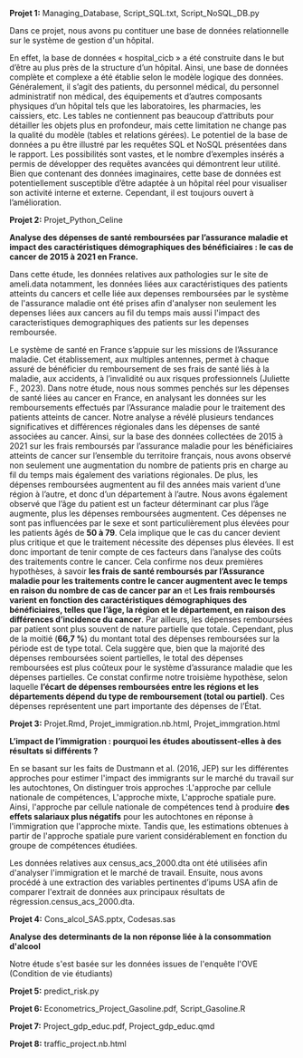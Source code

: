 **Projet 1:** Managing_Database, Script_SQL.txt, Script_NoSQL_DB.py

Dans ce projet, nous avons pu contituer une base de données relationnelle sur le système de gestion d'un hôpital.

En effet, la base de données « hospital_cicb » a été construite dans le but d’être au plus près de la structure d’un hôpital. Ainsi, une base de données complète et complexe a été établie selon le modèle logique des données. Généralement, il s’agit des patients, du personnel médical, du personnel administratif non médical, des équipements et d’autres composants physiques d’un hôpital tels que les laboratoires, les pharmacies, les caissiers, etc. Les tables ne contiennent pas beaucoup d’attributs pour détailler les objets plus en profondeur, mais cette limitation ne change pas la qualité du modèle (tables et relations gérées).
Le potentiel de la base de données a pu être illustré par les requêtes SQL et NoSQL présentées dans le rapport. Les possibilités sont vastes, et le nombre d’exemples insérés a permis de développer des requêtes avancées qui démontrent leur utilité. Bien que contenant des données imaginaires, cette base de données est potentiellement susceptible d’être adaptée à un hôpital réel pour visualiser son activité interne et externe. Cependant, il est toujours ouvert à l’amélioration. 





**Projet 2:** Projet_Python_Celine

**Analyse des dépenses de santé remboursées par l’assurance maladie et impact des caractéristiques démographiques des bénéficiaires : le cas de cancer de 2015 à 2021 en France.**

Dans cette étude, les données relatives aux pathologies sur le site de ameli.data notamment, les données liées aux caractéristiques des patients atteints du cancers et celle liée aux depenses remboursées par le système de l'assurance maladie ont été prises afin d'analyser non seulement les depenses liées aux cancers au fil du temps mais aussi l'impact des caracteristiques demographiques des patients sur les depenses remboursée. 

Le système de santé en France s’appuie sur les missions de l’Assurance maladie. Cet établissement, aux multiples antennes, permet à chaque assuré de bénéficier du remboursement de ses frais de santé liés à la maladie, aux accidents, à l’invalidité ou aux risques professionnels (Juliette F., 2023). Dans notre étude, nous nous sommes penchés sur les dépenses de santé liées au cancer en France, en analysant les données sur les remboursements effectués par l’Assurance maladie pour le traitement des patients atteints de cancer. Notre analyse a révélé plusieurs tendances significatives et différences régionales dans les dépenses de santé associées au cancer. Ainsi, sur la base des données collectées de 2015 à 2021 sur les frais remboursés par l’assurance maladie pour les bénéficiaires atteints de cancer sur l’ensemble du territoire français, nous avons observé non seulement une augmentation du nombre de patients pris en charge au fil du temps mais également des variations régionales.
De plus, les dépenses remboursées augmentent au fil des années mais varient d’une région à l’autre, et donc d’un département à l’autre. Nous avons également observé que l’âge du patient est un facteur déterminant car plus l’âge augmente, plus les dépenses remboursées augmentent. Ces dépenses ne sont pas influencées par le sexe et sont particulièrement plus élevées pour les patients âgés de **50 à 79**. Cela implique que le cas du cancer devient plus critique et que le traitement nécessite des dépenses plus élevées. Il est donc important de tenir compte de ces facteurs dans l’analyse des coûts des traitements contre le cancer. Cela confirme nos deux premières hypothèses, à savoir **les frais de santé remboursés par l’Assurance maladie pour les traitements contre le cancer augmentent avec le temps en raison du nombre de cas de cancer par an** et **Les frais remboursés varient en fonction des caractéristiques démographiques des bénéficiaires, telles que l’âge, la région et le département, en raison des différences d’incidence du cancer**.
Par ailleurs, les dépenses remboursées par patient sont plus souvent de nature partielle que totale. Cependant, plus de la moitié (**66,7 %**) du montant total des dépenses remboursées sur la période est de type total. Cela suggère que, bien que la majorité des dépenses remboursées soient partielles, le total des dépenses remboursées est plus coûteux pour le système d’assurance maladie que les dépenses partielles. Ce constat confirme notre troisième hypothèse, selon laquelle **l’écart de dépenses remboursées entre les régions et les départements dépend du type de remboursement (total ou partiel)**. Ces dépenses représentent une part importante des dépenses de l’État.


**Projet 3:** Projet.Rmd, Projet_immigration.nb.html, Projet_immgration.html

**L’impact de l’immigration : pourquoi les études aboutissent-elles à des résultats si différents ?** 

En se basant sur les faits de Dustmann et al. (2016, JEP) sur les différentes approches pour estimer l'impact des immigrants sur le marché du travail sur les autochtones, On distinguer trois approches :L'approche par cellule nationale de compétences, L'approche mixte, L'approche spatiale pure. Ainsi, l'approche par cellule nationale de compétences tend à produire **des effets salariaux plus négatifs** pour les autochtones en réponse à l'immigration que l'approche mixte. Tandis que, les estimations obtenues à partir de l'approche spatiale pure varient considérablement en fonction du groupe de compétences étudiées.

Les données relatives aux census_acs_2000.dta ont été utilisées afin d'analyser l'immigration et le marché de travail. Ensuite, nous avons procédé à une extraction des variables pertinentes d’ipums USA afin de comparer l'extrait de données aux principaux résultats de régression.census_acs_2000.dta.


**Projet 4:** Cons_alcol_SAS.pptx, Codesas.sas

**Analyse des determinants de la non réponse liée à la consommation d'alcool**

Notre étude s'est basée sur les données issues de l'enquête l'OVE (Condition de vie étudiants)



**Projet 5:** predict_risk.py



**Projet 6:** Econometrics_Project_Gasoline.pdf, Script_Gasoline.R


**Projet 7:** Project_gdp_educ.pdf, Project_gdp_educ.qmd



**Projet 8:** traffic_project.nb.html



